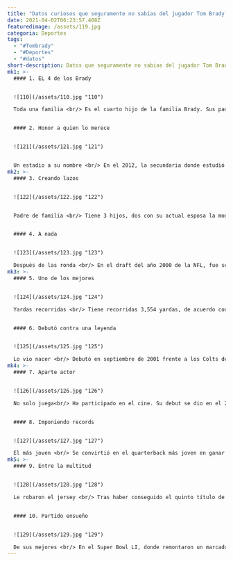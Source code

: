 ```yaml
---
title: "Datos curiosos que seguramente no sabías del jugador Tom Brady "
date: 2021-04-02T06:23:57.408Z
featuredimage: /assets/119.jpg
categoria: Deportes
tags:
  - "#Tombrady"
  - "#Deportes"
  - "#datos"
short-description: Datos que seguramente no sabias del jugador Tom Brady
mk1: >-
  #### 1. EL 4 de los Brady


  ![110](/assets/110.jpg "110")

  Toda una familia <br/> Es el cuarto hijo de la familia Brady. Sus padres, Tom y Galynn eran una pareja católica de Irlanda.


  #### 2. Honor a quien lo merece


  ![121](/assets/121.jpg "121")


  Un estadio a su nombre <br/> En el 2012, la secundaria donde estudió en Michigan nombró a su estadio Brady Family Stadium
mk2: >-
  #### 3. Creando lazos


  ![122](/assets/122.jpg "122")


  Padre de familia <br/> Tiene 3 hijos, dos con su actual esposa la modelo Bündchen y uno con su exnovia Bridget Moynahan.


  #### 4. A nada 


  ![123](/assets/123.jpg "123")

  Después de las ronda <br/> En el draft del año 2000 de la NFL, fue seleccionado en la sexta ronda.
mk3: >-
  #### 5. Uno de los mejores


  ![124](/assets/124.jpg "124")

  Yardas recorridas <br/> Tiene recorridas 3,554 yardas, de acuerdo con la página de la NFL.


  #### 6. Debutó contra una leyenda


  ![125](/assets/125.jpg "125")

  Lo vio nacer <br/> Debutó en septiembre de 2001 frente a los Colts de Peyton Manning ganando el encuentro 44-13.
mk4: >-
  #### 7. Aparte actor


  ![126](/assets/126.jpg "126")

  No solo juega<br/> Ha participado en el cine. Su debut se dio en el 2003 en la cinta Stuck on you y también ha participado en Ted 2 y Entourage.


  #### 8. Imponiendo records


  ![127](/assets/127.jpg "127")

  El más joven <br/> Se convirtió en el quarterback más joven en ganar un Super Bowl.
mk5: >-
  #### 9. Entre la multitud


  ![128](/assets/128.jpg "128")

  Le robaron el jersey <br/> Tras haber conseguido el quinto título de su carrera, Brady se percató de que le habían robado el jersey.


  #### 10. Partido ensueño


  ![129](/assets/129.jpg "129")

  De sus mejores <br/> En el Super Bowl LI, donde remontaron un marcador adverso de 28-3, Brady finalizó con uno de los mejores partidos en su carrera al acumular 466 yardas y dos anotaciones.
---
```

